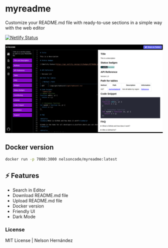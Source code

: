# myreadme

Customize your README.md file with ready-to-use sections in a simple way with the web editor

[![Netlify Status](https://api.netlify.com/api/v1/badges/024177e1-e75b-4458-8b2d-34f2e06013d8/deploy-status)](https://app.netlify.com/sites/regal-cassata-00f48d/deploys)

![Screenshot myreadme](public/screenshot.png)


## Docker version

 ```bash
docker run -p 7000:3000 nelsoncode/myreadme:latest
```

## ⚡️ Features
* Search in Editor
* Download README.md file
* Upload README.md file
* Docker version
* Friendly UI
* Dark Mode

### License

MIT License | Nelson Hernández
